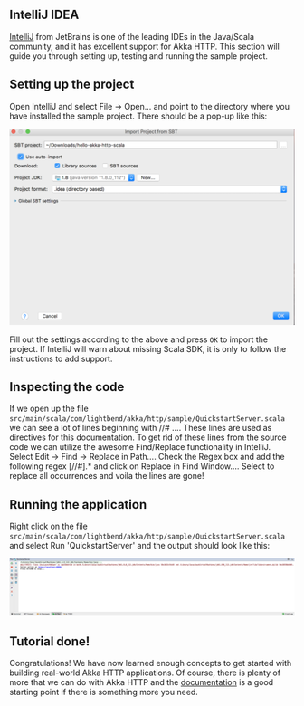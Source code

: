 IntelliJ IDEA
-------------

[IntelliJ](https://www.jetbrains.com/idea/) from JetBrains is one of the leading IDEs in the Java/Scala community, and it has excellent support for Akka HTTP. This section will guide you through setting up, testing and running the sample project.

## Setting up the project

Open IntelliJ and select File -> Open... and point to the directory where you have installed the sample project. There should be a pop-up like this:

![Open Project](images/idea-open-project.png)

Fill out the settings according to the above and press `OK` to import the project. If IntelliJ will warn about missing Scala SDK, it is only to follow the instructions to add support.

## Inspecting the code

If we open up the file `src/main/scala/com/lightbend/akka/http/sample/QuickstartServer.scala` we can see a lot of lines beginning with //# .... These lines are used as directives for this documentation. To get rid of these lines from the source code we can utilize the awesome Find/Replace functionality in IntelliJ. Select Edit -> Find -> Replace in Path.... Check the Regex box and add the following regex [//#].* and click on Replace in Find Window.... Select to replace all occurrences and voila the lines are gone!

## Running the application

Right click on the file `src/main/scala/com/lightbend/akka/http/sample/QuickstartServer.scala` and select Run 'QuickstartServer' and the output should look like this:

![Running Project](images/idea-running-project.png)

## Tutorial done!

Congratulations! We have now learned enough concepts to get started with building real-world Akka HTTP applications. Of course, there is plenty of more that we can do with Akka HTTP and the [documentation](http://doc.akka.io/docs/akka-http/current/scala/http/index.html) is a good starting point if there is something more you need.
